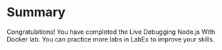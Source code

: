 # Summary

Congratulations! You have completed the Live Debugging Node.js With Docker lab. You can practice more labs in LabEx to improve your skills.
